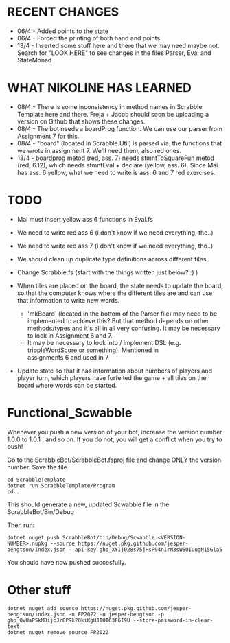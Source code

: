 # RECENT CHANGES

- 06/4 - Added points to the state
- 06/4 - Forced the printing of both hand and points.
- 13/4 - Inserted some stuff here and there that we may need maybe not. Search for "LOOK HERE" to see changes in the files Parser, Eval and StateMonad

# WHAT NIKOLINE HAS LEARNED

- 08/4 - There is some inconsistency in method names in Scrabble Template here and there. Freja + Jacob should soon be uploading a version on Github that shows these changes.
- 08/4 - The bot needs a boardProg function. We can use our parser from Assignment 7 for this.
- 08/4 - "board" (located in Scrabble.Util) is parsed via. the functions that we wrote in assignment 7. We'll need them, also red ones.
- 13/4 - boardprog metod (red, ass. 7) needs stmntToSquareFun metod (red, 6.12), which needs stmntEval + declare (yellow, ass. 6). Since Mai has ass. 6 yellow, what we need to write is ass. 6 and 7 red exercises.

# TODO

- Mai must insert yellow ass 6 functions in Eval.fs
- We need to write red ass 6 (i don't know if we need everything, tho..)
- We need to write red ass 7 (i don't know if we need everything, tho..)
- We should clean up duplicate type definitions across different files.
- Change Scrabble.fs (start with the things written just below? :) )

- When tiles are placed on the board, the state needs to update the board, so that the computer
  knows where the different tiles are and can use that information to write new words.
  - 'mkBoard' (located in the bottom of the Parser file) may need to be implemented to achieve this?
    But that method depends on other methods/types and it's all in all very confusing. It may be
    necessary to look in Assignment 6 and 7.
  - It may be necessary to look into / implement DSL (e.g. trippleWordScore or something). Mentioned in  
    assignments 6 and used in 7
- Update state so that it has information about numbers of players and player turn, which players have forfeited the game + all tiles on the board where words can be started.

# Functional_Scwabble

Whenever you push a new version of your bot, increase the version number 1.0.0 to 1.0.1 , and so on. If
you do not, you will get a conflict when you try to push!

Go to the ScrabbleBot/ScrabbleBot.fsproj file and change ONLY the version number. Save the file.

```
cd ScrabbleTemplate
dotnet run ScrabbleTemplate/Program
cd..
```

This should generate a new, updated Scwabble file in the ScrabbleBot/Bin/Debug

Then run:

```
dotnet nuget push ScrabbleBot/bin/Debug/Scwabble.<VERSION-NUMBER>.nupkg --source https://nuget.pkg.github.com/jesper-bengtson/index.json --api-key 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
```

You should have now pushed succesfully.

# Other stuff

```
dotnet nuget add source https://nuget.pkg.github.com/jesper-bengtson/index.json -n FP2022 -u jesper-bengtson -p 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 --store-password-in-clear-text
dotnet nuget remove source FP2022
```
